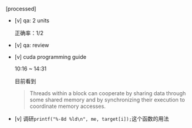 [processed]

* [v] qa: 2 units

    正确率：1/2

* [v] qa: review

* [v] cuda programming guide

    10:16 ~ 14:31

    目前看到

    > Threads within a block can cooperate by sharing data through some shared memory and by synchronizing their execution to coordinate memory accesses.

* [v] 调研`printf("%-8d %ld\n", me, target[i]);`这个函数的用法

